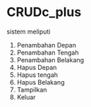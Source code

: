 # CRUDc_plus
sistem meliputi 
1. Penambahan Depan
2. Penambahan Tengah
3. Penambahan Belakang
4. Hapus Depan
5. Hapus tengah
6. Hapus Belakang
7. Tampilkan
8. Keluar
